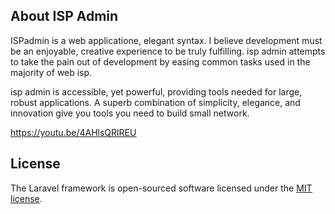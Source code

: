 
## About ISP Admin

ISPadmin is a web applicatione, elegant syntax. I believe development must be an enjoyable, creative experience to be truly fulfilling. isp admin attempts to take the pain out of development by easing common tasks used in the majority of web isp.



isp admin is accessible, yet powerful, providing tools needed for large, robust applications. A superb combination of simplicity, elegance, and innovation give you tools you need to build small network.

https://youtu.be/4AHlsQRlREU

## License

The Laravel framework is open-sourced software licensed under the [MIT license](http://opensource.org/licenses/MIT).
